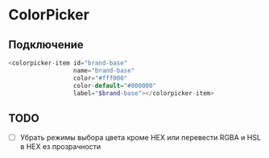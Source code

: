 # ColorPicker

## Подключение
```php
<colorpicker-item id="brand-base"
                  name="brand-base"
                  color="#fff000"
                  color-default="#000000"
                  label="$brand-base"></colorpicker-item>
```

## TODO
- [ ] Убрать режимы выбора цвета кроме HEX или перевести RGBA и HSL в HEX ез прозрачности
